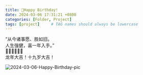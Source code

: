 ```yaml
---
title: 🎂Happy Birthday!
date: 2024-03-06 17:31:21 +0800
categories: [Folder, Project]
tags: [project]     # TAG names should always be lowercase
---
```


“从今诸事愿、胜如旧。  
人生强健，喜一年入手。”  
🧨🧨🧧🧧🎊🎊  
龙年大吉！十九岁大吉！  

![2024-03-06-Happy-Birthday-pic]("")